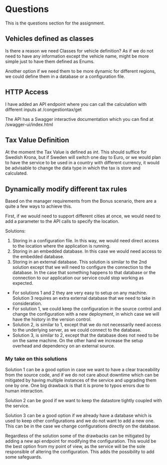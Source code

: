 # Questions

This is the questions section for the assignment.

## Vehicles defined as classes

Is there a reason we need Classes for vehicle definition? As if we do not need to have any information
except the vehicle name, might be more simple just to have them defined as Enums.

Another option if we need them to be more dynamic for different regions, we could define them in a 
database or a configuration file.


## HTTP Access

I have added an API endpoint where you can call the calculation with different inputs at /congestiontax/get

The API has a Swagger interactive documentation which you can find at /swagger-ui/index.html


## Tax Value Definition

At the moment the Tax Value is defined as *int*. This should suffice for Swedish Krona, but if Sweden
will switch one day to Euro, or we would plan to have the service to be used in a country with
different currency, it would be advisable to change the data type in which the tax is store and
calculated.

## Dynamically modify different tax rules

Based on the manager requirements from the Bonus scenario, there are a quite a few ways to achieve this.

First, if we would need to support different cities at once, we would need to add a parameter to the
API calls to specify the location.

Solutions:
1. Storing in a configuration file. In this way, we would need direct access to the location where
   the application is running.
2. Storing in an embedded database. In this case we would need access to the embedded database.
3. Storing in an external database. This solution is similar to the 2nd solution except that we will 
   need to configure the connection to the database. In the case that something happens to that database
   or the connection to our application our service could stop working as expected.

- For solutions 1 and 2 they are very easy to setup on any machine. Solution 3 requires an extra external
  database that we need to take in consideration.
- For solution 1, we could keep the configuration in the source control and change the configuration
  with a new deployment, in which case we will have the history in the version control.
- Solution 2, is similar to 1, except that we do not necessarily need access to the underlying server,
  as we could connect to the database.
- Solution 3, is similar to 2, except that the database does not need to be on the same machine. On
  the other hand we increase the setup overhead and dependency on an external source.

### My take on this solutions

Solution 1 can be a good option in case we want to have a clear traceability from the source code, and if
we do not care about downtime which can be mitigated by having multiple instances of the service and
upgrading them one by one. One big drawback is that it is prone to typos errors due to human
interaction.

Solution 2 can be good if we want to keep the datastore tightly coupled with the service.

Solution 3 can be a good option if we already have a database which is used to keep other configurations
and we do not want to add a new one. This can be in the case we change configurations directly on the
database.

Regardless of the solution some of the drawbacks can be mitigated by adding a new api endpoint for
modifying the configuration. This would be the best option from my point of view, as the service will
be the sole responsible of altering the configuration. This adds the possibility to add some safeguards.

